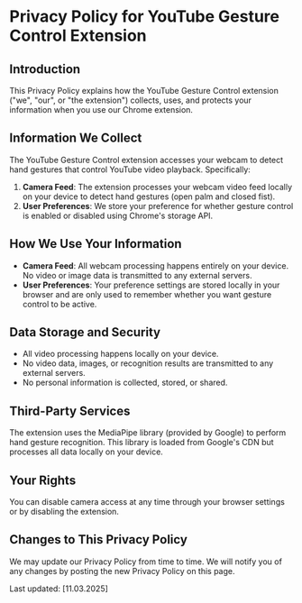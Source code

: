 # Privacy Policy for YouTube Gesture Control Extension

## Introduction
This Privacy Policy explains how the YouTube Gesture Control extension ("we", "our", or "the extension") collects, uses, and protects your information when you use our Chrome extension.

## Information We Collect
The YouTube Gesture Control extension accesses your webcam to detect hand gestures that control YouTube video playback. Specifically:

1. **Camera Feed**: The extension processes your webcam video feed locally on your device to detect hand gestures (open palm and closed fist).
2. **User Preferences**: We store your preference for whether gesture control is enabled or disabled using Chrome's storage API.

## How We Use Your Information
- **Camera Feed**: All webcam processing happens entirely on your device. No video or image data is transmitted to any external servers.
- **User Preferences**: Your preference settings are stored locally in your browser and are only used to remember whether you want gesture control to be active.

## Data Storage and Security
- All video processing happens locally on your device.
- No video data, images, or recognition results are transmitted to any external servers.
- No personal information is collected, stored, or shared.

## Third-Party Services
The extension uses the MediaPipe library (provided by Google) to perform hand gesture recognition. This library is loaded from Google's CDN but processes all data locally on your device.

## Your Rights
You can disable camera access at any time through your browser settings or by disabling the extension.

## Changes to This Privacy Policy
We may update our Privacy Policy from time to time. We will notify you of any changes by posting the new Privacy Policy on this page.

Last updated: [11.03.2025]
